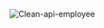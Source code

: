 ![Clean-api-employee](https://github.com/HMav-16/CleanArchi.Employee.API/assets/148790419/3f654da1-ad34-4f6a-8342-b373e49874c8)
